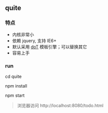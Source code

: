 ## quite

### 特点

* 内核非常小
* 依赖 jquery, 支持 IE6+
* 默认采用 [doT](http://olado.github.io/doT/) 模板引擎；可以替换其它
* 容易上手

### run

  cd quite

  npm install

  npm start

> 浏览器访问 http://localhost:8080/todo.html